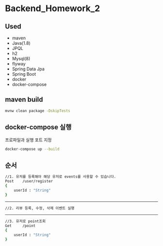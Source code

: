 # Backend_Homework_2
## Used
- maven
- Java(1.8)
- JPQL
- h2
- Mysql(8)
- flyway
- Spring Data Jpa
- Spring Boot
- docker
- docker-compose

## maven build
```bash
mvnw clean package -DskipTests
```
## docker-compose 실행
프로파일과 실행 포트 지정
```bash
docker-compose up --build
```


## 순서
```bash
//1. 유저를 등록해야 해당 유저로 events를 사용할 수 있습니다.
Post    /user/register
{
    userId : "String"
}
```
----
```bash
//2. 리뷰 등록, 수정, 삭제 이벤트 실행
```
---
```bash
//3. 유저로 point조회
Get     /point
{
    userId : "String"
}
```
